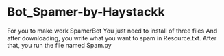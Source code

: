 # Bot_Spamer-by-Haystackk
For you to make work SpamerBot
You just need to install of three files
And after downloading, you write what you want to spam in Resource.txt.
After that, you run the file named Spam.py
